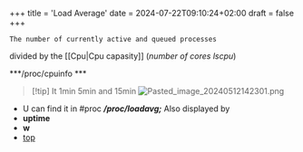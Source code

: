 +++
title = 'Load Average'
date = 2024-07-22T09:10:24+02:00
draft = false
+++

    The number of currently active and queued processes
divided by the [[Cpu|Cpu capasity]] (*number of cores lscpu*)

***/proc/cpuinfo ***

>[!tip] It 1min 5min and 15min
![Pasted_image_20240512142301.png](/Notes/Pasted_image_20240512142301.png)

- U can find it in
	#proc
	***/proc/loadavg;***
Also displayed by 
- **uptime**
- **w**
- [top](/obisdian_ntoes/notes_obsidian/Linux/top.md) 

